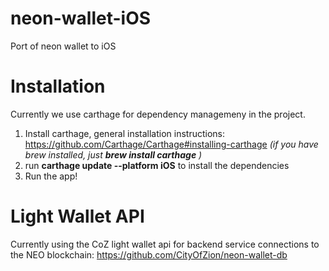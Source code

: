 # neon-wallet-iOS
Port of neon wallet to iOS

# Installation
Currently we use carthage for dependency managemeny in the project. 
1. Install carthage, general installation instructions: https://github.com/Carthage/Carthage#installing-carthage _(if you have brew installed, just **brew install carthage** )_
2. run **carthage update --platform iOS** to install the dependencies
3. Run the app!

# Light Wallet API
Currently using the CoZ light wallet api for backend service connections to the NEO blockchain:
https://github.com/CityOfZion/neon-wallet-db
